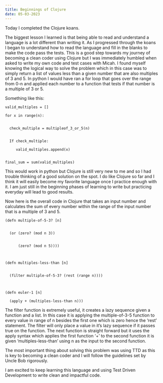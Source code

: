 ```yaml
---
title: Beginnings of Clojure
date: 05-03-2023
---
```



Today I completed the Clojure koans. 


The biggest lesson I learned is that being able to read and understand a language is a lot different than writing it. As I progressed through the koans I began to understand how to read the language and fill in the blanks to make the code pass the tests. This is a good step towards my journey of becoming a clean coder using Clojure but I was immediately humbled when  asked to write my own code and test cases with Micah. I found myself knowing the logical way to solve the problem which in this case was to simply return a list of values less than a given number that are also multiples of 3 and 5. In python I would have ran a for loop that goes over the range from 0-n and applied each number to a function that tests if that number is a multiple of 3 or 5.



Something like this:


    valid_multiples = [] 

    for x in range(n):


      check_multiple = multipleof_3_or_5(n)


      If check_multiple:

         valid_multiples.append(x)


    final_sum = sum(valid_multiples)



This would work in python but Clojure is still very new to me and so I had trouble thinking of a good solution on the spot. I do like Clojure so far and I think it will easily become my favorite language once I practice enough with it. I am just still in the beginning phases of learning to write but practicing everyday will lead to good results.



Now here is the overall code in Clojure that takes an input number and calculates the sum of every number within the range of the input number that is a multiple of 3 and 5.



    (defn multiple-of-5-3? [n]  


      (or (zero? (mod n 3))


          (zero? (mod n 5))))



    (defn multiples-less-than [n]


      (filter multiple-of-5-3? (rest (range n))))



    (defn euler-1 [n]

      (apply + (multiples-less-than n)))

The filter function is extremely useful, it creates a lazy sequence given a function and a list. In this case it is applying the multiple-of-3-5 function to every value in range of n besides the first one which is zero hence the ‘rest’ statement. The filter will only place a value in it’s lazy sequence if it passes true on the function. The next function is straight forward but it uses the apply syntax which applies the first function ‘+’ to the second function it is given ‘multiples-less-than’ using n as the input to the second function. 



The most important thing about solving this problem was using TTD as this is key to becoming a clean coder and I will follow the guidelines set by Uncle Bob rigorously. 

I am excited to keep learning this language and using Test Driven Development to write clean and impactful code.

